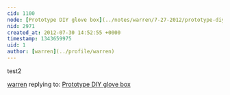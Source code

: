 ```yaml
---
cid: 1100
node: [Prototype DIY glove box](../notes/warren/7-27-2012/prototype-diy-glove-box)
nid: 2971
created_at: 2012-07-30 14:52:55 +0000
timestamp: 1343659975
uid: 1
author: [warren](../profile/warren)
---
```


test2

[warren](../profile/warren) replying to: [Prototype DIY glove box](../notes/warren/7-27-2012/prototype-diy-glove-box)

